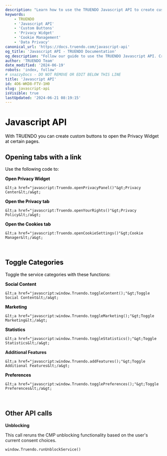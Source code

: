 ```yaml
---
description: "Learn how to use the TRUENDO Javascript API to create custom buttons and control the Privacy Widget. Follow step-by-step instructions for various API calls. Last updated June 19, 2024.\n"
keywords:
    - TRUENDO
    - 'Javascript API'
    - 'Custom Buttons'
    - 'Privacy Widget'
    - 'Cookie Management'
    - 'Data Privacy'
canonical_url: 'https://docs.truendo.com/javascript-api'
og_title: 'Javascript API - TRUENDO Documentation'
og_description: "Follow our guide to use the TRUENDO Javascript API. Create custom buttons and control the Privacy Widget with various API calls.\n"
author: 'TRUENDO Team'
date_modified: '2024-06-19'
robots: 'index, follow'
# snazzyDocs - DO NOT REMOVE OR EDIT BELOW THIS LINE
title: 'Javascript API'
id: 4O6-WKD8-FTV-1H0
slug: javascript-api
isVisible: true
lastUpdated: '2024-06-21 08:19:15'
---
```

# <span style="color:rgb(0, 0, 0);"><span style="background-color:rgb(255, 255, 255);">Javascript API</span></span>

<span style="color:rgb(0, 0, 0);"><span style="background-color:rgb(255, 255, 255);">With TRUENDO you can create custom buttons to open the Privacy Widget at certain pages.</span></span>

## <span style="color:rgb(0, 0, 0);"><span style="background-color:rgb(255, 255, 255);">Opening tabs with a link</span></span>

<span style="color:rgb(0, 0, 0);"><span style="background-color:rgb(255, 255, 255);">Use the following code to:</span></span>

**<span style="color:rgb(0, 0, 0);"><span style="background-color:rgb(255, 255, 255);">Open Privacy Widget</span></span>**

`&lt;a href="javascript:Truendo.openPrivacyPanel()"&gt;Privacy Center&lt;/a&gt;`

**<span style="color:rgb(0, 0, 0);"><span style="background-color:rgb(255, 255, 255);">Open the Privacy tab</span></span>**

`&lt;a href="javascript:Truendo.openYourRights()"&gt;Privacy Policy&lt;/a&gt;`

**<span style="color:rgb(0, 0, 0);"><span style="background-color:rgb(255, 255, 255);">Open the Cookies tab</span></span>**

`&lt;a href="javascript:Truendo.openCookieSettings()"&gt;Cookie Manager&lt;/a&gt;`

<br />

## <span style="color:rgb(0, 0, 0);"><span style="background-color:rgb(255, 255, 255);">Toggle Categories</span></span>

<span style="color:rgb(0, 0, 0);"><span style="background-color:rgb(255, 255, 255);">Toggle the service categories with these functions:</span></span>

**<span style="color:rgb(0, 0, 0);"><span style="background-color:rgb(255, 255, 255);">Social Content</span></span>**

`&lt;a href="javascript:window.Truendo.toggleContent();"&gt;Toggle Social Content&lt;/a&gt;`

**<span style="color:rgb(0, 0, 0);"><span style="background-color:rgb(255, 255, 255);">Marketing</span></span>**

`&lt;a href="javascript:window.Truendo.toggleMarketing();"&gt;Toggle Marketing&lt;/a&gt;`

**<span style="color:rgb(0, 0, 0);"><span style="background-color:rgb(255, 255, 255);">Statistics</span></span>**

`&lt;a href="javascript:window.Truendo.toggleStatistics();"&gt;Toggle Statistics&lt;/a&gt;`

**Additional Features**

`&lt;a href="javascript:window.Truendo.addFeatures();"&gt;Toggle Additional Features&lt;/a&gt;`

**<span style="color:rgb(0, 0, 0);"><span style="background-color:rgb(255, 255, 255);">Preferences</span></span>**

`&lt;a href="javascript:window.Truendo.togglePreferences();"&gt;Toggle Preferences&lt;/a&gt;`

<br />

## Other API calls

**Unblocking**

This call reruns the CMP unblocking functionality based on the user's current consent choices.

```
window.Truendo.runUnblockService()
```

<br />